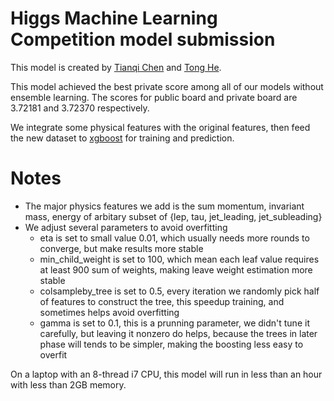 Higgs Machine Learning Competition model submission
=======

This model is created by [Tianqi Chen](https://github.com/tqchen) and [Tong He](https://github.com/hetong007).

This model achieved the best private score among all of our models without ensemble learning. The scores for public board and private board are 3.72181 and 3.72370 respectively. 

We integrate some physical features with the original features, then feed the new dataset to [xgboost](https://github.com/tqchen/xgboost) for training and prediction.

Notes
======
* The major physics features we add is the sum momentum, invariant mass, energy of arbitary subset of {lep, tau, jet_leading, jet_subleading}
* We adjust several parameters to avoid overfitting
   - eta is set to small value 0.01, which usually needs more rounds to converge, but make results more stable
   - min_child_weight is set to 100, which mean each leaf value requires at least 900 sum of weights, making leave weight estimation more stable
   - colsampleby_tree is set to 0.5, every iteration we randomly pick half of features to construct the tree, this speedup training, and sometimes helps avoid overfitting
   - gamma is set to 0.1, this is a prunning parameter, we didn't tune it carefully, but leaving it nonzero do helps, because the trees in later phase will tends to be simpler, making the boosting less easy to overfit

On a laptop with an 8-thread i7 CPU, this model will run in less than an hour with less than 2GB memory.

